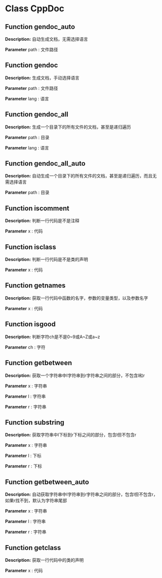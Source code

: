 # Class CppDoc

## Function gendoc_auto

**Description:** 自动生成文档，无需选择语言

**Parameter** path : 文件路径

## Function gendoc

**Description:** 生成文档，手动选择语言

**Parameter** path : 文件路径

**Parameter** lang : 语言

## Function gendoc_all

**Description:** 生成一个目录下的所有文件的文档，甚至是递归遍历

**Parameter** path : 目录

**Parameter** lang : 语言

## Function gendoc_all_auto

**Description:** 自动生成一个目录下的所有文件的文档，甚至是递归遍历，而且无需选择语言

**Parameter** path : 目录

## Function iscomment

**Description:** 判断一行代码是不是注释

**Parameter** x : 代码

## Function isclass

**Description:** 判断一行代码是不是类的声明

**Parameter** x : 代码

## Function getnames

**Description:** 获取一行代码中函数的名字，参数的变量类型，以及参数名字

**Parameter** x : 代码

## Function isgood

**Description:** 判断字符ch是不是0~9或A~Z或a~z

**Parameter** ch : 字符

## Function getbetween

**Description:** 获取一个字符串中l字符串到r字符串之间的部分，不包含l和r

**Parameter** x : 字符串

**Parameter** l : 字符串

**Parameter** r : 字符串

## Function substring

**Description:** 获取字符串中l下标到r下标之间的部分，包含l但不包含r

**Parameter** x : 字符串

**Parameter** l : 下标

**Parameter** r : 下标

## Function getbetween_auto

**Description:** 自动获取字符串中l字符串到r字符串之间的部分，包含l但不包含r，如果r找不到，默认为字符串尾部

**Parameter** x : 字符串

**Parameter** l : 字符串

**Parameter** r : 字符串

## Function getclass

**Description:** 获取一行代码中的类的声明

**Parameter** x : 代码

